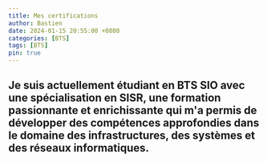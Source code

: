 ```yaml
---
title: Mes certifications 
author: Bastien
date: 2024-01-15 20:55:00 +0800
categories: [BTS]
tags: [BTS]
pin: true
--- 
```


Je suis actuellement étudiant en BTS SIO avec une spécialisation en SISR, une formation passionnante et enrichissante qui m'a permis de développer des compétences approfondies dans le domaine des infrastructures, des systèmes et des réseaux informatiques.
--- 